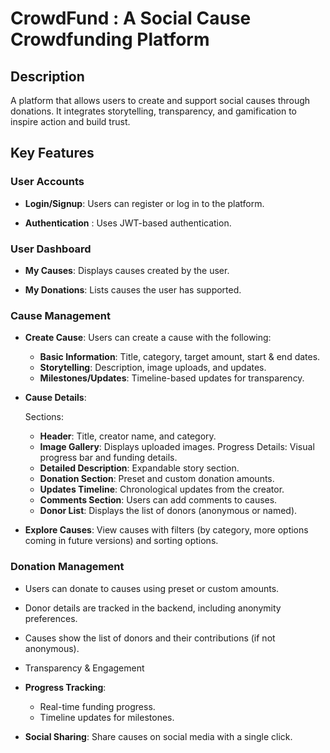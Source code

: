 # CrowdFund : A Social Cause Crowdfunding Platform

## Description

A platform that allows users to create and support social causes through donations. It integrates storytelling, transparency, and gamification to inspire action and build trust.

## Key Features

### User Accounts
* **Login/Signup**: Users can register or log in to the platform.

* **Authentication** : Uses JWT-based authentication.

### User Dashboard
* **My Causes**: Displays causes created by the user.

* **My Donations**: Lists causes the user has supported.

### Cause Management
* **Create Cause**: Users can create a cause with the following:

    - **Basic Information**: Title, category, target amount, start & end dates.
    - **Storytelling**: Description, image uploads, and updates.
    - **Milestones/Updates**: Timeline-based updates for transparency.

* **Cause Details**:

  Sections:
    - **Header**: Title, creator name, and category.
    - **Image Gallery**: Displays uploaded images.
      Progress Details: Visual progress bar and funding details.
    - **Detailed Description**: Expandable story section.
    - **Donation Section**: Preset and custom donation amounts.
    - **Updates Timeline**: Chronological updates from the creator.
    - **Comments Section**: Users can add comments to causes.
    - **Donor List**: Displays the list of donors (anonymous or named).

* **Explore Causes**: View causes with filters (by category, more options coming in future versions) and sorting options.

### Donation Management
* Users can donate to causes using preset or custom amounts.
* Donor details are tracked in the backend, including anonymity preferences.
* Causes show the list of donors and their contributions (if not anonymous).
* Transparency & Engagement

* **Progress Tracking**:
    - Real-time funding progress.
    - Timeline updates for milestones.

* **Social Sharing**: Share causes on social media with a single click.
